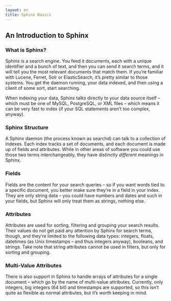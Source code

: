 ```yaml
---
layout: en
title: Sphinx Basics
---
```


## An Introduction to Sphinx

### What is Sphinx?

Sphinx is a search engine. You feed it documents, each with a unique identifier and a bunch of text, and then you can send it search terms, and it will tell you the most relevant documents that match them. If you’re familiar with Lucene, Ferret, Solr or ElasticSearch, it’s pretty similar to those systems. You get the daemon running, your data indexed, and then using a client of some sort, start searching.

When indexing your data, Sphinx talks directly to your data source itself – which must be one of MySQL, PostgreSQL, or XML files – which means it can be very fast to index (if your SQL statements aren’t too complex, anyway).

### Sphinx Structure

A Sphinx daemon (the process known as searchd) can talk to a collection of indexes. Each index tracks a set of documents, and each document is made up of fields and attributes. While in other areas of software you could use those two terms interchangeably, they have distinctly _different_ meanings in Sphinx.

### Fields

Fields are the content for your search queries – so if you want words tied to a specific document, you better make sure they’re in a field in your index. They are only string data – you could have numbers and dates and such in your fields, but Sphinx will only treat them as strings, nothing else.

### Attributes

Attributes are used for sorting, filtering and grouping your search results. Their values do not get paid any attention by Sphinx for search terms, though, and they’re limited to the following data types: integers, floats, datetimes (as Unix timestamps – and thus integers anyway), booleans, and strings. Take note that string attributes cannot be used in filters, but only for sorting and grouping.

### Multi-Value Attributes

There is also support in Sphinx to handle arrays of attributes for a single document – which go by the name of multi-value attributes. Currently, only integers, big integers (64 bit) and timestamps are supported, so this isn’t quite as flexible as normal attributes, but it’s worth keeping in mind.

